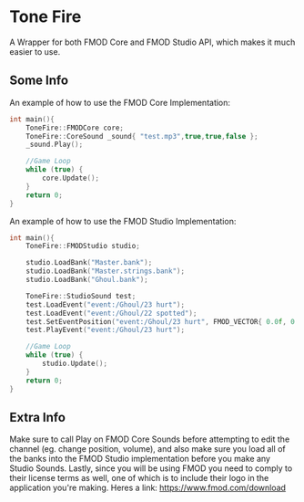 # Tone Fire
A Wrapper for both FMOD Core and FMOD Studio API, which makes it much easier to use.

## Some Info
An example of how to use the FMOD Core Implementation:
```cpp
int main(){
	ToneFire::FMODCore core;
	ToneFire::CoreSound _sound{ "test.mp3",true,true,false };
	_sound.Play();

    //Game Loop
	while (true) {
		core.Update();
	}
    return 0;
}
```
An example of how to use the FMOD Studio Implementation:
```cpp
int main(){
    ToneFire::FMODStudio studio;

	studio.LoadBank("Master.bank");
	studio.LoadBank("Master.strings.bank");
	studio.LoadBank("Ghoul.bank");

	ToneFire::StudioSound test;
	test.LoadEvent("event:/Ghoul/23 hurt");
	test.LoadEvent("event:/Ghoul/22 spotted");
	test.SetEventPosition("event:/Ghoul/23 hurt", FMOD_VECTOR{ 0.0f, 0.0f, 15.0f });
	test.PlayEvent("event:/Ghoul/23 hurt");

    //Game Loop
	while (true) {
		studio.Update();
	}
	return 0;
}
```
## Extra Info
Make sure to call Play on FMOD Core Sounds before attempting to edit the channel (eg. change position, volume), and also make sure you load all of the banks into the FMOD Studio implementation before you make any Studio Sounds. Lastly, since you will be using FMOD you need to comply to their license terms as well, one of which is to include their logo in the application you're making. Heres a link: https://www.fmod.com/download
